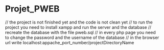 # Projet_PWEB

// the project is not finished yet and the code is not clean yet
// to run the project you need to install xampp and run the server and the database
// recreate the database with the file pweb.sql
// in every php page you need to change the password and the username of the database
// in the browser url write localhost:appache_port_number/projectDirectoryName
